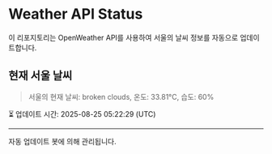
# Weather API Status

이 리포지토리는 OpenWeather API를 사용하여 서울의 날씨 정보를 자동으로 업데이트합니다.

## 현재 서울 날씨
> 서울의 현재 날씨: broken clouds, 온도: 33.81°C, 습도: 60%

⏳ 업데이트 시간: 2025-08-25 05:22:29 (UTC)

---
자동 업데이트 봇에 의해 관리됩니다.
